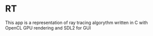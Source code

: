 # RT
This app is a representation of ray tracing algorythm written in C with OpenCL GPU rendering and SDL2 for GUI
